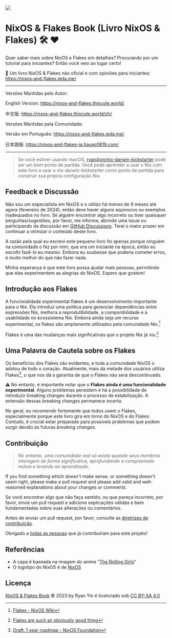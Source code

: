 ![](./docs/public/nixos-and-flakes-book.webp)

# NixOS & Flakes Book (Livro NixOS & Flakes) :hammer_and_wrench: :heart:

Quer saber mais sobre NixOS e Flakes em detalhes? Procurando por um tutorial para
iniciantes? Então você veio ao lugar certo!

:book: Um livro NixOS & Flakes não oficial e com opiniões para iniciantes: https://nixos-and-flakes.ieda.me/

---

Versões Mantidas pelo Autor: 

English Version: https://nixos-and-flakes.thiscute.world/ 

中文版: https://nixos-and-flakes.thiscute.world/zh/

Versões Mantidas pela Comunidade:

Versão em Português: https://nixos-and-flakes.ieda.me/

日本語版: https://nixos-and-flakes-ja.hayao0819.com/

---

> Se você estiver usando macOS,
> [ryan4yin/nix-darwin-kickstarter](https://github.com/ryan4yin/nix-darwin-kickstarter)
> pode ser um bom ponto de partida. Você pode aprender a usar o Nix com este livro e
> usar o nix-darwin-kickstarter como ponto de partida para construir sua própria configuração Nix.

## Feedback e Discussão

Não sou um especialista em NixOS e o utilizo há menos de 9 meses até agora (fevereiro de 2024), então deve haver alguns equívocos ou exemplos inadequados no livro. Se alguém encontrar algo incorreto ou tiver quaisquer perguntas/sugestões, por favor, me informe, abrindo uma issue ou participando da discussão em
[GitHub Discussions](https://github.com/ryan4yin/nixos-and-flakes-book/discussions). Terei o maior prazer em continuar a otimizar o conteúdo deste livro.

A razão pela qual eu escrevi este pequeno livro foi apenas porque ninguém na comunidade o fez por mim, que era um iniciante na época, então eu escolhi fazê-lo eu mesmo. Embora eu soubesse que poderia cometer erros, é muito melhor do que não fazer nada.

Minha esperança é que este livro possa ajudar mais pessoas, permitindo que elas experimentem as alegrias do NixOS. Espero que gostem!

## Introdução aos Flakes

A funcionalidade experimental flakes é um desenvolvimento importante para o Nix. Ela introduz uma política para gerenciar dependências entre expressões Nix, melhora a reprodutibilidade, a componibilidade e a usabilidade no ecossistema Nix. Embora ainda seja um recurso experimental, os flakes são amplamente utilizados pela comunidade Nix.[^1]

Flakes é uma das mudanças mais significativas que o projeto Nix já viu.[^2]

## Uma Palavra de Cautela sobre os Flakes

Os benefícios dos Flakes são evidentes, e toda a comunidade NixOS o adotou de todo o coração. Atualmente, mais da metade dos usuários utiliza Flakes[^3], o que nos dá a garantia de que o Flakes não será descontinuado.

:warning: No entanto, é importante notar que o **Flakes ainda é uma funcionalidade experimental**. Alguns problemas persistem e há a possibilidade de introduzir breaking changes durante o processo de estabilização. A extensão dessas breaking changes permanece incerta.

No geral, eu recomendo fortemente que todos usem o Flakes, especialmente porque este livro gira em torno do NixOS e do Flakes. Contudo, é crucial estar preparado para possíveis problemas que podem surgir devido às futuras *breaking changes*.

## Contribuição

> _No entanto, uma comunidade real só existe quando seus membros interagem de forma
> significativa, aprofundando a compreensão mútua e levando ao aprendizado._

If you find something which doesn't make sense, or something doesn't seem right, please
make a pull request and please add valid and well-reasoned explanations about your changes
or comments.

Se você encontrar algo que não faça sentido, ou que pareça incorreto, por favor, envie um pull request e adicione explicações válidas e bem fundamentadas sobre suas alterações ou comentários.

Antes de enviar um pull request, por favor, consulte as
[diretrizes de contribuição](/.github/CONTRIBUTING.md).

Obrigado a
[todas as pessoas](https://github.com/ryan4yin/nixos-and-flakes-book/graphs/contributors)
que já contribuíram para este projeto!

## Referências

- A capa é baseada na imagem do anime
  "[The Rolling Girls](https://en.wikipedia.org/wiki/The_Rolling_Girls)"
- O logotipo do NixOS é de [NixOS](https://nixos.org/)

## Licença

[NixOS & Flakes Book](https://github.com/ryan4yin/nixos-and-flakes-book) © 2023 by Ryan
Yin é licenciado sob [CC BY-SA 4.0](./LICENSE.md)

[^1]: [Flakes - NixOS Wiki](https://wiki.nixos.org/wiki/Flakes)

[^2]:
    [Flakes are such an obviously good thing](https://grahamc.com/blog/flakes-are-an-obviously-good-thing/)

[^3]:
    [Draft: 1 year roadmap - NixOS Foundation](https://web.archive.org/web/20250317120825/https://nixos-foundation.notion.site/1-year-roadmap-0dc5c2ec265a477ea65c549cd5e568a9)
